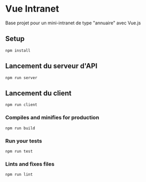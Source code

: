 # Vue Intranet

Base projet pour un mini-intranet de type "annuaire" avec Vue.js

## Setup
```
npm install
```

## Lancement du serveur d'API
```
npm run server
```

## Lancement du client
```
npm run client
```

### Compiles and minifies for production
```
npm run build
```

### Run your tests
```
npm run test
```

### Lints and fixes files
```
npm run lint
```